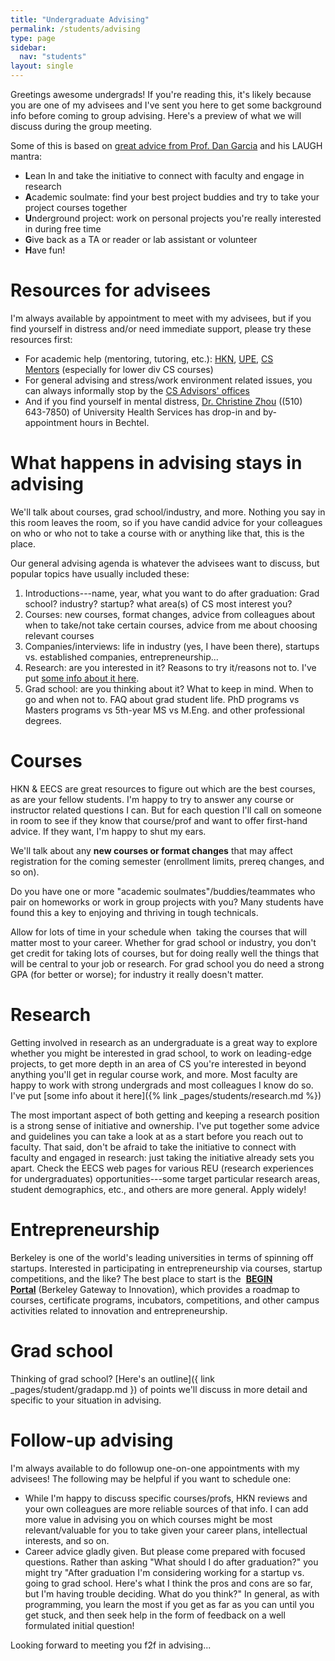 ```yaml
---
title: "Undergraduate Advising"
permalink: /students/advising
type: page
sidebar:
  nav: "students"
layout: single
---
```


Greetings awesome undergrads! If you're reading this, it's likely because you are one of my advisees and I've sent you here to get some background info before coming to group advising. Here's a preview of what we will discuss during the group meeting.

Some of this is based on [great advice from Prof. Dan Garcia](https://docs.google.com/document/d/1En5BXKGzGuu0R4jKG9HVE8ASMjmlJsa6U9Ng7UZa5wI/edit) and his LAUGH mantra:

-   **L**ean In and take the initiative to connect with faculty and engage in research
-   **A**cademic soulmate: find your best project buddies and try to take your project courses together
-   **U**nderground project: work on personal projects you're really interested in during free time
-   **G**ive back as a TA or reader or lab assistant or volunteer
-   **H**ave fun!

# Resources for advisees


I'm always available by appointment to meet with my advisees, but if you find yourself in distress and/or need immediate support, please try these resources first:

-   For academic help (mentoring, tutoring, etc.): [HKN](http://hkn.eecs.berkeley.edu/), [UPE](https://upe.cs.berkeley.edu/), [CS Mentors](https://csmberkeley.github.io/#/) (especially for lower div CS courses)
-   For general advising and stress/work environment related issues, you can always informally stop by the [CS Advisors' offices](https://eecs.berkeley.edu/resources/undergrads/cs/advising)
-   And if you find yourself in mental distress, [Dr. Christine Zhou](mailto:christinez@uhs.berkeley.edu) ((510) 643-7850) of University Health Services has drop-in and by-appointment hours in Bechtel.

# What happens in advising stays in advising


We'll talk about courses, grad school/industry, and more. Nothing you say in this room leaves the room, so if you have candid advice for your colleagues on who or who not to take a course with or anything like that, this is the place.

Our general advising agenda is whatever the advisees want to discuss, but popular topics have usually included these:

1.  Introductions---name, year, what you want to do after graduation: Grad school? industry? startup? what area(s) of CS most interest you? 
2.  Courses: new courses, format changes, advice from colleagues about when to take/not take certain courses, advice from me about choosing relevant courses
3.  Companies/interviews: life in industry (yes, I have been there), startups vs. established companies, entrepreneurship...
4.  Research: are you interested in it? Reasons to try it/reasons not to. I've put [some info about it here](http://www.armandofox.com/for-students/undergraduate-research).
5.  Grad school: are you thinking about it? What to keep in mind. When to go and when not to. FAQ about grad student life. PhD programs vs Masters programs vs 5th-year MS vs M.Eng. and other professional degrees.

# Courses


HKN & EECS are great resources to figure out which are the best courses, as are your fellow students. I'm happy to try to answer any course or instructor related questions I can. But for each question I'll call on someone in room to see if they know that course/prof and want to offer first-hand advice. If they want, I'm happy to shut my ears.

We'll talk about any **new courses or format changes** that may affect registration for the coming semester (enrollment limits, prereq changes, and so on).

Do you have one or more "academic soulmates"/buddies/teammates who pair on homeworks or work in group projects with you? Many students have found this a key to enjoying and thriving in tough technicals.

Allow for lots of time in your schedule when  taking the courses that will matter most to your career. Whether for grad school or industry, you don't get credit for taking lots of courses, but for doing really well the things that will be central to your job or research. For grad school you do need a strong GPA (for better or worse); for industry it really doesn't matter.

# Research


Getting involved in research as an undergraduate is a great way to
explore whether you might be interested in grad school, to work on
leading-edge projects, to get more depth in an area of CS you're
interested in beyond anything you'll get in regular course work, and
more. Most faculty are happy to work with strong undergrads and most
colleagues I know do so. I've put [some info about it here]({%
link _pages/students/research.md %})

The most important aspect of both getting and keeping a research
position is a strong sense of initiative and ownership. I've put
together some advice and guidelines you can take a look at as a start
before you reach out to faculty. That said, don't be afraid to take
the initiative to connect with faculty and engaged in research: just
taking the initiative already sets you apart.  Check the EECS web
pages for various REU (research experiences for undergraduates)
opportunities---some target particular research areas, student
demographics, etc., and others are more general.  Apply widely!

# Entrepreneurship


Berkeley is one of the world's leading universities in terms of spinning off startups. Interested in participating in entrepreneurship via courses, startup competitions, and the like? The best place to start is the  [**BEGIN Portal**](http://begin.berkeley.edu/) (Berkeley Gateway to Innovation), which provides a roadmap to courses, certificate programs, incubators, competitions, and other campus activities related to innovation and entrepreneurship.

# Grad school


Thinking of grad school?  [Here's an outline]({ link
_pages/student/gradapp.md }) of points we'll discuss
in more detail and specific to your situation in advising.


# Follow-up advising

I'm always available to do followup one-on-one appointments with my advisees! The following may be helpful if you want to schedule one:

-   While I'm happy to discuss specific courses/profs, HKN reviews and your own colleagues are more reliable sources of that info. I can add more value in advising you on which courses might be most relevant/valuable for you to take given your career plans, intellectual interests, and so on.
-   Career advice gladly given. But please come prepared with focused questions. Rather than asking "What should I do after graduation?" you might try "After graduation I'm considering working for a startup vs. going to grad school. Here's what I think the pros and cons are so far, but I'm having trouble deciding. What do you think?" In general, as with programming, you learn the most if you get as far as you can until you get stuck, and then seek help in the form of feedback on a well formulated initial question!

Looking forward to meeting you f2f in advising...
